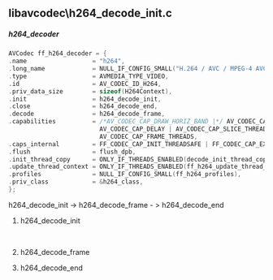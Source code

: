 ## libavcodec\h264_decode_init.c

##### h264_decoder

```c
AVCodec ff_h264_decoder = {
.name                  = "h264",
.long_name             = NULL_IF_CONFIG_SMALL("H.264 / AVC / MPEG-4 AVC / MPEG-4 part 10"),
.type                  = AVMEDIA_TYPE_VIDEO,
.id                    = AV_CODEC_ID_H264,
.priv_data_size        = sizeof(H264Context),
.init                  = h264_decode_init,
.close                 = h264_decode_end,
.decode                = h264_decode_frame,
.capabilities          = /*AV_CODEC_CAP_DRAW_HORIZ_BAND |*/ AV_CODEC_CAP_DR1 |
                         AV_CODEC_CAP_DELAY | AV_CODEC_CAP_SLICE_THREADS |
                         AV_CODEC_CAP_FRAME_THREADS,
.caps_internal         = FF_CODEC_CAP_INIT_THREADSAFE | FF_CODEC_CAP_EXPORTS_CROPPING,
.flush                 = flush_dpb,
.init_thread_copy      = ONLY_IF_THREADS_ENABLED(decode_init_thread_copy),
.update_thread_context = ONLY_IF_THREADS_ENABLED(ff_h264_update_thread_context),
.profiles              = NULL_IF_CONFIG_SMALL(ff_h264_profiles),
.priv_class            = &h264_class,
};
```



h264_decode_init -> h264_decode_frame - > h264_decode_end



1. h264_decode_init

   ​

2. h264_decode_frame

3. h264_decode_end

   ​